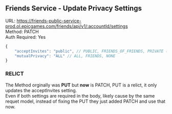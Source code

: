 ## Friends Service - Update Privacy Settings

URL: https://friends-public-service-prod.ol.epicgames.com/friends/api/v1/:accountId/settings \
Method: PATCH \
Auth Required: Yes

```js
{
    "acceptInvites": "public", // PUBLIC, FRIENDS_OF_FRIENDS, PRIVATE (case doesnt matter, epic lowercases it)
    "mutualPrivacy": "ALL" // ALL, FRIENDS, NONE
}
```

### **RELICT**

The Method orginally was **PUT** but **now** is PATCH, PUT is a relict, it only updates the acceptInvites setting. <br/>
Even if both settings are required in the body, likely cause by the same requet model, instead of fixing the PUT they just added PATCH and use that now.

